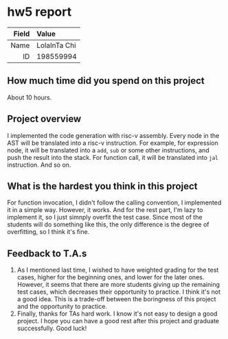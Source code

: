 # hw5 report

|Field|Value|
|-:|:-|
|Name|LolaInTa Chi|
|ID|198559994|

## How much time did you spend on this project

About 10 hours.

## Project overview

I implemented the code generation with risc-v assembly.
Every node in the AST will be translated into a risc-v instruction.
For example, for expression node, it will be translated into a `add`, `sub` or some other instructions, and push the result into the stack.
For function call, it will be translated into `jal` instruction. And so on.

## What is the hardest you think in this project

For function invocation, I didn't follow the calling convention, I implemented it in a simple way. However, it works.
And for the rest part, I'm lazy to implement it, so I just simnply overfit the test case. 
Since most of the students will do something like this, the only difference is the degree of overfitting, so I think it's fine.

## Feedback to T.A.s

1. As I mentioned last time, I wished to have weighted grading for the test cases, higher for the beginning ones, and lower for the later ones.
However, it seems that there are more students giving up the remaining test cases, which decreases their opportunity to practice. I think it's not a good idea. This is a trade-off between the boringness of this project and the opportunity to practice.
1. Finally, thanks for TAs hard work. I know it's not easy to design a good project. I hope you can have a good rest after this project and graduate successfully. Good luck!
